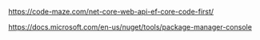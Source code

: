 ﻿https://code-maze.com/net-core-web-api-ef-core-code-first/


https://docs.microsoft.com/en-us/nuget/tools/package-manager-console
